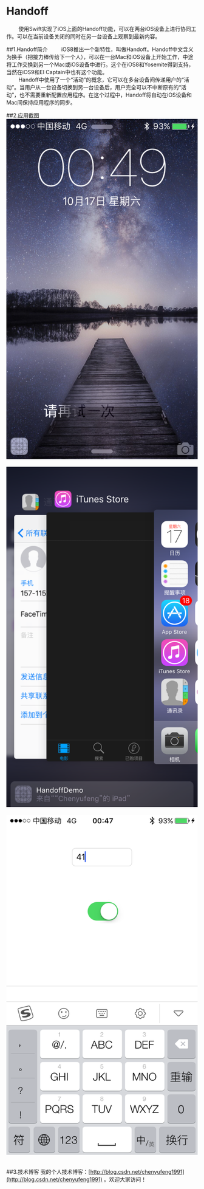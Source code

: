 # Handoff
&emsp;&emsp;&nbsp;使用Swift实现了iOS上面的Handoff功能，可以在两台iOS设备上进行协同工作。可以在当前设备关闭的同时在另一台设备上观察到最新内容。

##1.Handoff简介
&emsp;&emsp;&nbsp;iOS8推出一个新特性，叫做Handoff。Handoff中文含义为换手（把接力棒传给下一个人），可以在一台Mac和iOS设备上开始工作，中途将工作交换到另一个Mac或iOS设备中进行。这个在iOS8和Yosemite得到支持，当然在iOS9和EI Captain中也有这个功能。</br>
&emsp;&emsp;&nbsp;Handoff中使用了一个“活动”的概念，它可以在多台设备间传递用户的“活动”。当用户从一台设备切换到另一台设备后，用户完全可以不中断原有的“活动”，也不需要重新配置应用程序。在这个过程中，Handoff将自动在iOS设备和Mac间保持应用程序的同步。

##2.应用截图
![Alt text](https://github.com/chenyufeng1991/Handoff/raw/master/Screenshots/1.PNG)<br/><br/>
![Alt text](https://github.com/chenyufeng1991/Handoff/raw/master/Screenshots/2.PNG)<br/><br/>
![Alt text](https://github.com/chenyufeng1991/Handoff/raw/master/Screenshots/3.PNG)<br/><br/>

##3.技术博客
我的个人技术博客：[http://blog.csdn.net/chenyufeng1991](http://blog.csdn.net/chenyufeng1991) 。欢迎大家访问！